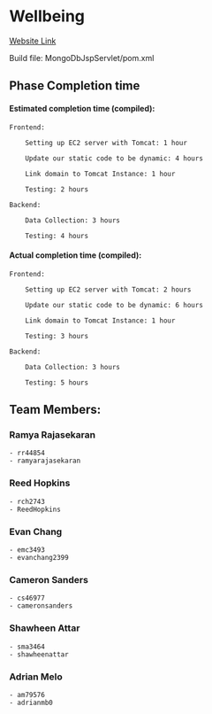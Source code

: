 
# Wellbeing

[Website Link](www.wellbeingeating.com)

Build file: MongoDbJspServlet/pom.xml

## Phase Completion time

#### Estimated completion time (compiled):  

    Frontend:
    
        Setting up EC2 server with Tomcat: 1 hour
        
        Update our static code to be dynamic: 4 hours
        
        Link domain to Tomcat Instance: 1 hour
        
        Testing: 2 hours

    Backend:
    
        Data Collection: 3 hours
    
        Testing: 4 hours

#### Actual completion time (compiled):

    Frontend:
    
        Setting up EC2 server with Tomcat: 2 hours
        
        Update our static code to be dynamic: 6 hours
        
        Link domain to Tomcat Instance: 1 hour
        
        Testing: 3 hours

    Backend:
        
        Data Collection: 3 hours
    
        Testing: 5 hours

## Team Members:

### Ramya Rajasekaran 
    - rr44854 
    - ramyarajasekaran
### Reed Hopkins 
    - rch2743 
    - ReedHopkins
### Evan Chang 
    - emc3493 
    - evanchang2399
### Cameron Sanders 
    - cs46977 
    - cameronsanders
### Shawheen Attar 
    - sma3464 
    - shawheenattar
### Adrian Melo 
    - am79576 
    - adrianmb0
